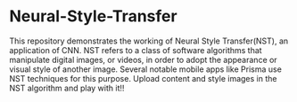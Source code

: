 # Neural-Style-Transfer
This repository demonstrates the working of Neural Style Transfer(NST), an application of CNN. NST refers to a class of software algorithms that manipulate digital images, or videos, in order to adopt the appearance or visual style of another image. Several notable mobile apps like Prisma use NST techniques for this purpose. Upload content and style images in the NST algorithm and play with it!! 
